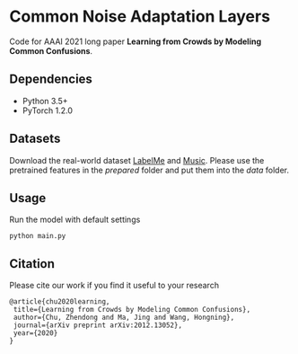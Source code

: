# Common Noise Adaptation Layers
Code for AAAI 2021 long paper **Learning from Crowds by Modeling Common Confusions**.

## Dependencies
* Python 3.5+
* PyTorch 1.2.0

## Datasets
Download the real-world dataset [LabelMe](http://fprodrigues.com//deep_LabelMe.tar.gz) and [Music](http://fprodrigues.com//mturk-datasets.tar.gz). Please use the pretrained features in the *prepared* folder and put them into the *data* folder. 

## Usage
Run the model with default settings
```
python main.py
```

## Citation
Please cite our work if you find it useful to your research
 ```
@article{chu2020learning,
  title={Learning from Crowds by Modeling Common Confusions},
  author={Chu, Zhendong and Ma, Jing and Wang, Hongning},
  journal={arXiv preprint arXiv:2012.13052},
  year={2020}
}
 ```
